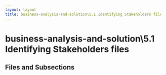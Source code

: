```yaml
---
layout: layout
title: business-analysis-and-solution\5.1 Identifying Stakeholders files
---
```


# business-analysis-and-solution\5.1 Identifying Stakeholders files

## Files and Subsections


